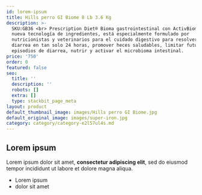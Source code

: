 ```yaml
---
id: lorem-ipsum
title: Hills perro GI Biome 8 Lb 3.6 Kg
description: >-
  SKU:GB36 <br> Prescription Diet® Bioma gastrointestinal con ActivBiome + una
  nueva tecnología de ingredientes, está especialmente formulado por
  nutricionistas y veterinarios para el cuidado digestivo para resolver la
  diarrea en tan solo 24 horas, promover heces saludables, limitar futuros
  episodios de diarrea, nutrir y activar el microbioma intestinal.
price: '750'
order: 0
featured: false
seo:
  title: ''
  description: ''
  robots: []
  extra: []
  type: stackbit_page_meta
layout: product
default_thumbnail_image: images/Hills perro GI Biome.jpg
default_original_image: images/super-iron.jpg
category: category/category-e2l57ul4s.md
---
```

## Lorem ipsum

Lorem ipsum dolor sit amet, **consectetur adipiscing elit**, sed do eiusmod tempor incididunt ut labore et dolore magna aliqua.

- Lorem ipsum
- dolor sit amet